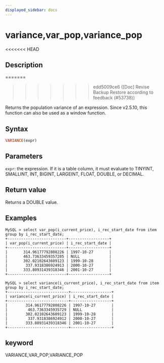 ```yaml
---
displayed_sidebar: docs
---
```


# variance,var_pop,variance_pop

<<<<<<< HEAD
## Description
=======

>>>>>>> edd5009ce6 ([Doc] Revise Backup Restore according to feedback (#53738))

Returns the population variance of an expression. Since v2.5.10, this function can also be used as a window function.

## Syntax

```Haskell
VARIANCE(expr)
```

## Parameters

`expr`: the expression. If it is a table column, it must evaluate to TINYINT, SMALLINT, INT, BIGINT, LARGEINT, FLOAT, DOUBLE, or DECIMAL.

## Return value

Returns a DOUBLE value.

## Examples

```plaintext
MySQL > select var_pop(i_current_price), i_rec_start_date from item group by i_rec_start_date;
+--------------------------+------------------+
| var_pop(i_current_price) | i_rec_start_date |
+--------------------------+------------------+
|       314.96177792808226 | 1997-10-27       |
|       463.73633459357285 | NULL             |
|       302.02102643609123 | 1999-10-28       |
|        337.9318386924913 | 2000-10-27       |
|       333.80931439318346 | 2001-10-27       |
+--------------------------+------------------+

MySQL > select variance(i_current_price), i_rec_start_date from item group by i_rec_start_date;
+---------------------------+------------------+
| variance(i_current_price) | i_rec_start_date |
+---------------------------+------------------+
|        314.96177792808226 | 1997-10-27       |
|         463.7363345935729 | NULL             |
|        302.02102643609123 | 1999-10-28       |
|         337.9318386924912 | 2000-10-27       |
|        333.80931439318346 | 2001-10-27       |
+---------------------------+------------------+
```

## keyword

VARIANCE,VAR_POP,VARIANCE_POP
